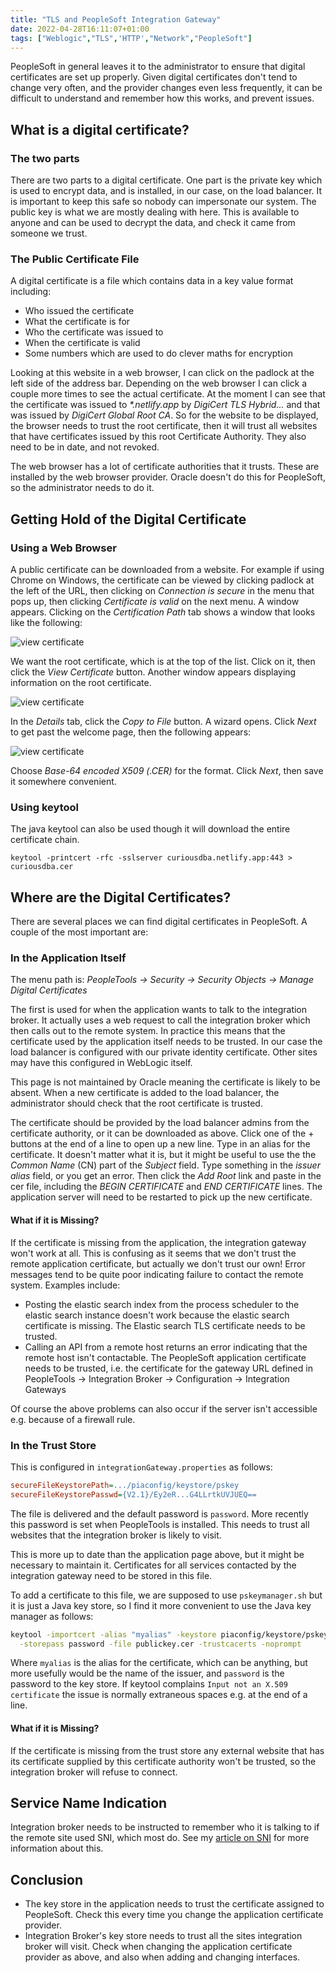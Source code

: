 ```yaml
---
title: "TLS and PeopleSoft Integration Gateway"
date: 2022-04-28T16:11:07+01:00
tags: ["Weblogic","TLS",'HTTP',"Network","PeopleSoft"]
---
```


PeopleSoft in general leaves it to the administrator to ensure that digital
certificates are set up properly. Given digital
certificates don't tend to change very often, and the provider changes even
less frequently, it can be difficult to understand and remember how this works,
and prevent issues.


## What is a digital certificate?

### The two parts

There are two parts to a digital certificate. One part is the private key
which is used to encrypt data, and is installed, in our case, on the load
balancer. It is important to keep this safe so nobody can impersonate our
system. The public key is what we are mostly dealing with here. This
is available to anyone and can be used to decrypt the data, and check it 
came from someone we trust.


### The Public Certificate File
A digital certificate is a file which contains data in a key value format
including:

  * Who issued the certificate
  * What the certificate is for
  * Who the certificate was issued to
  * When the certificate is valid
  * Some numbers which are used to do clever maths for encryption

Looking at this website in a web browser, I can click on the padlock at the 
left side of the address bar. Depending on the web browser I can click a 
couple more times to see the actual certificate. At the moment I can see that
the certificate was issued to _*.netlify.app_ by _DigiCert TLS Hybrid..._
and that was issued by _DigiCert Global Root CA_. So for the website to be
displayed, the browser needs to trust the root certificate, then it will
trust all websites that have certificates issued by this root Certificate
Authority. They also need to be in date, and not revoked.

The web browser has a lot of certificate authorities that it trusts. These are
installed by the web browser provider. Oracle doesn't do this for PeopleSoft,
so the administrator needs to do it.

## Getting Hold of the Digital Certificate

### Using a Web Browser

A public certificate can be downloaded from a website. For example if 
using Chrome on Windows, the certificate can be viewed by clicking padlock at
the left of the URL, then clicking on *Connection is secure* in the menu
that pops up, then clicking *Certificate is valid* on the next menu. A
window appears. Clicking on the *Certification Path* tab shows a window
that looks like the following:

![view certificate](/images/DigitalCertificateExport1.png)

We want the root certificate, which is at the top of the list. Click on it,
then click the *View Certificate* button. Another window appears displaying
information on the root certificate.

![view certificate](/images/DigitalCertificateExport2.png)

In the *Details* tab, click the *Copy to File* button. A wizard opens.
Click *Next* to get past the welcome page, then the following appears:

![view certificate](/images/DigitalCertificateExport3Format.png)

Choose *Base-64 encoded X509 (.CER)* for the format. Click *Next*,
then save it somewhere convenient.

### Using keytool

The java keytool can also be used though it will download the entire
certificate chain.

```
keytool -printcert -rfc -sslserver curiousdba.netlify.app:443 > curiousdba.cer
```


## Where are the Digital Certificates?

There are several places we can find digital certificates in PeopleSoft.
A couple of the most important are:

### In the Application Itself

The menu path is:
    *PeopleTools -> Security -> Security Objects -> Manage Digital Certificates* 
	
The first is used for when the application wants to talk to the integration
broker. It actually uses a web request to
call the integration broker which then calls out to the remote system. In practice
this means that the certificate used by the application itself needs
to be trusted. In our case the load balancer is configured with our private
identity certificate. Other sites may have this configured in WebLogic itself.

This page is not maintained by Oracle meaning the certificate is likely
to be absent. When a new certificate is added to the load balancer, 
the administrator should check that the root certificate is trusted.

The certificate should be provided by the load balancer admins from the
certificate authority, or it can be downloaded as above. Click one of the +
buttons at the end of a line to open up a new line. Type in an alias for 
the certificate. It doesn't matter what it is, but it might be useful to use
the the *Common Name* (CN) part of the *Subject* field. Type something in the
*issuer alias* field, or you get an error. Then click the *Add Root* link
and paste in the cer file, including the *BEGIN CERTIFICATE* and *END CERTIFICATE* lines.
The application server will need to be restarted to pick up the new certificate.


#### What if it is Missing?

If the certificate is missing from the application, the integration gateway
won't work at all. This is confusing as it seems that we don't trust the
remote application certificate, but actually we don't trust our own!
Error messages tend to be quite poor indicating failure to contact the
remote system. Examples include:
  * Posting the elastic search index from the process scheduler to the elastic 
    search instance doesn't work because the elastic search certificate is 
	missing. The Elastic search TLS certificate needs to be trusted.
  * Calling an API from a remote host returns an error indicating that the 
    remote host isn't contactable. The PeopleSoft application certificate
	needs to be trusted, i.e. the certificate for the gateway URL defined
	in PeopleTools -> Integration Broker -> Configuration 
	-> Integration Gateways

Of course the above problems can also occur if the server isn't accessible
e.g. because of a firewall rule.

### In the Trust Store

This is configured in `integrationGateway.properties` as follows:

```ini
secureFileKeystorePath=.../piaconfig/keystore/pskey
secureFileKeystorePasswd={V2.1}/Ey2eR...G4LLrtkUVJUEQ==
```

The file is delivered and the default password is `password`. More
recently this password is set when PeopleTools is installed. This needs
to trust all websites that the integration broker is likely to visit.

This is more up to date than the application page above, but it might be
necessary to maintain it. Certificates for all services contacted by the
integration gateway need to be stored in this file.

To add a certificate to this file, we are supposed to use `pskeymanager.sh`
but it is just a Java key store, so I find it more convenient to use the Java
key manager as follows:

```bash
keytool -importcert -alias "myalias" -keystore piaconfig/keystore/pskey \
  -storepass password -file publickey.cer -trustcacerts -noprompt
```

Where `myalias` is the alias for the certificate, which can be anything, 
but more usefully would be the name of the issuer, and `password` is the
password to the key store. If keytool complains 
`Input not an X.509 certificate` the issue is normally extraneous spaces
e.g. at the end of a line.

#### What if it is Missing?

If the certificate is missing from the trust store any external
website that has its certificate supplied by this certificate authority
won't be trusted, so the integration broker will refuse to connect.


## Service Name Indication

Integration broker needs to be instructed to remember who it is talking to if the
remote site used SNI, which most do. See my 
[article on SNI](../sniintegrationgateway/) for more information
about this.

## Conclusion

  * The key store in the application needs to trust the certificate assigned to PeopleSoft.
    Check this every time you change the application certificate provider.
  * Integration Broker's key store needs to trust all the sites integration broker will visit.
    Check when changing the application certificate provider as above, and also when
	adding and changing interfaces.
